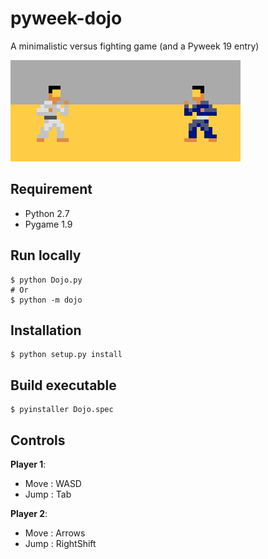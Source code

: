 pyweek-dojo
===========

A minimalistic versus fighting game (and a Pyweek 19 entry) 

![Screenshot](/screenshot.png?raw=true "ScreenShot")

## Requirement

- Python 2.7
- Pygame 1.9

## Run locally

    $ python Dojo.py 
	# Or
	$ python -m dojo

## Installation

    $ python setup.py install

## Build executable

    $ pyinstaller Dojo.spec
	
## Controls

**Player 1**:
 - Move : WASD 
 - Jump : Tab
 
**Player 2**:
 - Move : Arrows 
 - Jump : RightShift